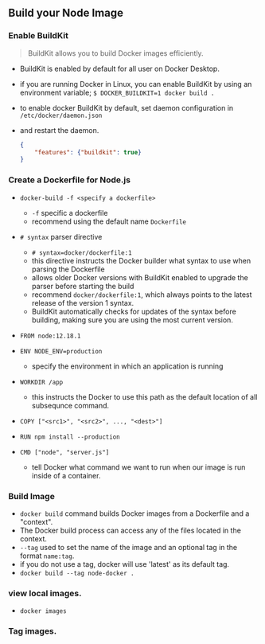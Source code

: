 ## Build your Node Image

### Enable BuildKit

> BuildKit allows you to build Docker images efficiently.
- BuildKit is enabled by default for all user on Docker Desktop.

- if you are running Docker in Linux, you can enable BuildKit by using an environment variable;
  `$ DOCKER_BUILDKIT=1 docker build .`

- to enable docker BuildKit by default, set daemon configuration in `/etc/docker/daemon.json`
- and restart the daemon.
  ```json
  {
      "features": {"buildkit": true}
  }
  ```

### Create a Dockerfile for Node.js

- `docker-build -f <specify a dockerfile>`
  - `-f` specific a dockerfile
  - recommend using the default name `Dockerfile`

- `# syntax` parser directive
  - `# syntax=docker/dockerfile:1`
  - this directive instructs the Docker builder what syntax to use when parsing the Dockerfile
  - allows older Docker versions with BuildKit enabled to upgrade the parser before starting the build
  - recommend `docker/dockerfile:1`, which always points to the latest release of the version 1 syntax.
  - BuildKit automatically checks for updates of the syntax before building, making sure you are using the most current version.
 
- `FROM node:12.18.1`

- `ENV NODE_ENV=production`
  - specify the environment in which an application is running

- `WORKDIR /app`
  - this instructs the Docker to use this path as the default location of all subsequnce command.

- `COPY ["<src1>", "<src2>", ..., "<dest>"]`

- `RUN npm install --production`

- `CMD ["node", "server.js"]`
  - tell Docker what command we want to run when our image is run inside of a container.
  
### Build Image

- `docker build` command builds Docker images from a Dockerfile and a "context".
- The Docker build process can access any of the files located in the context.
- `--tag` used to set the name of the image and an optional tag in the format `name:tag`.
- if you do not use a tag, docker will use 'latest' as its default tag.
- `docker build --tag node-docker .`

### view local images.
- `docker images`

### Tag images.
